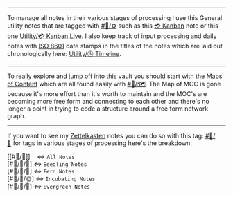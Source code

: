   
---

To manage all notes in their various stages of processing I use this General utility notes that are tagged with [#🧠️/⚙️](https://publish.obsidian.md/#%F0%9F%A7%A0%EF%B8%8F/%E2%9A%99%EF%B8%8F) such as this [💳️ Kanban](https://publish.obsidian.md/bryan-jenks/Utility/%F0%9F%92%B3%EF%B8%8F+Kanban) note or this one [Utility/💳️ Kanban Live](https://publish.obsidian.md/bryan-jenks/Utility/%F0%9F%92%B3%EF%B8%8F+Kanban+Live). I also keep track of input processing and daily notes with [ISO 8601](https://publish.obsidian.md/bryan-jenks/ISO+8601) date stamps in the titles of the notes which are laid out chronologically here: [Utility/🕓️ Timeline](https://publish.obsidian.md/bryan-jenks/Utility/%F0%9F%95%93%EF%B8%8F+Timeline).

---

To really explore and jump off into this vault you should start with the [Maps of Content](https://publish.obsidian.md/bryan-jenks/Z/Map+Of+Content) which are all found easily with [#🧠️/🗺️](https://publish.obsidian.md/#%F0%9F%A7%A0%EF%B8%8F/%F0%9F%97%BA%EF%B8%8F). The Map of MOC is gone because it's more effort than it's worth to maintain and the MOC's are becoming more free form and connecting to each other and there's no longer a point in trying to code a structure around a free form network graph.

---

If you want to see my [Zettelkasten](https://publish.obsidian.md/bryan-jenks/Z/Zettelkasten) notes you can do so with this tag: [#🧠️/📝️](https://publish.obsidian.md/#%F0%9F%A7%A0%EF%B8%8F/%F0%9F%93%9D%EF%B8%8F) for tags in various stages of processing here's the breakdown:

[[#🧠️/📝️]]    _<=>_ `All Notes`  
[#🧠️/📝️/🌱️] _<=>_ `Seedling Notes`  
[#🧠️/📝️/🌿️] _<=>_ `Fern Notes`  
[#🧠️/📝️/🌞️] _<=>_ `Incubating Notes`  
[#🧠️/📝️/🌲️] _<=>_ `Evergreen Notes`